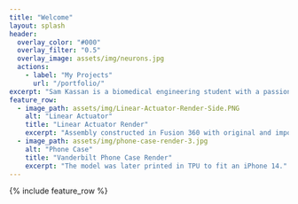 ```yaml
---
title: "Welcome"
layout: splash
header:
  overlay_color: "#000"
  overlay_filter: "0.5"
  overlay_image: assets/img/neurons.jpg
  actions:
    - label: "My Projects"
      url: "/portfolio/"
excerpt: "Sam Kassan is a biomedical engineering student with a passion for medical technology and product design."
feature_row:
  - image_path: assets/img/Linear-Actuator-Render-Side.PNG
    alt: "Linear Actuator"
    title: "Linear Actuator Render"
    excerpt: "Assembly constructed in Fusion 360 with original and imported components."
  - image_path: assets/img/phone-case-render-3.jpg
    alt: "Phone Case"
    title: "Vanderbilt Phone Case Render"
    excerpt: "The model was later printed in TPU to fit an iPhone 14."
---
```


{% include feature_row %}

